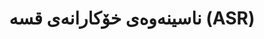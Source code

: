 ---
title: "ناسینەوەی خۆکارانەی قسە (ASR)"
meta_title: "توێژینەوەی ASR ی کوردی - ناسینەوەی قسە بۆ شێوەزارەکانی کوردی"
description: "سیستەمە فراوانەکانی ASR کە پشتگیری لە هەموو شێوەزارە سەرەکیەکانی کوردی دەکەن لەگەڵ گونجاندنی بواری پێشکەوتوو."
draft: false
---
